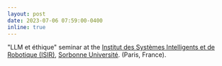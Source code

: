 ```yaml
---
layout: post
date: 2023-07-06 07:59:00-0400
inline: true
---
```


"LLM et éthique" seminar at the [Institut des Systèmes Intelligents et de Robotique (ISIR)](https://www.isir.upmc.fr/), [Sorbonne Université](https://www.sorbonne-universite.fr/). (Paris, France). 